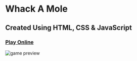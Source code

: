# Whack A Mole
## Created Using HTML, CSS & JavaScript


### [Play Online](https://whack-a-mole-1.netlify.app//)

![game preview](https://whack-a-mole-1.netlify.app//)
